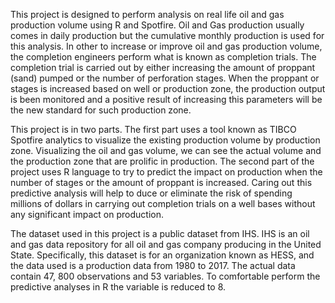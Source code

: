 This project is designed to perform analysis on real life oil and gas production volume using R and Spotfire. Oil and Gas production usually comes in daily production but the cumulative monthly production is used for this analysis. In other to increase or improve oil and gas production volume, the completion engineers perform what is known as completion trials. The completion trial is carried out by either increasing the amount of proppant (sand) pumped or the number of perforation stages. When the proppant or stages is increased based on well or production zone, the production output is been monitored and a positive result of increasing this parameters will be the new standard for such production zone.

This project is in two parts. The first part uses a tool known as TIBCO Spotfire analytics to visualize the existing production volume by production zone. Visualizing the oil and gas volume, we can see the actual volume and the production zone that are prolific in production. The second part of the project uses R language to try to predict the impact on production when the number of stages or the amount of proppant is increased. Caring out this predictive analysis will help to duce or eliminate the risk of spending millions of dollars in carrying out completion trials on a well bases without any significant impact on production.  

The dataset used in this project is a public dataset from IHS. IHS is an oil and gas data repository for all oil and gas company producing in the United State. Specifically, this dataset is for an organization known as HESS, and the data used is a production data from 1980 to 2017. The actual data contain 47, 800 observations and 53 variables. To comfortable perform the predictive analyses in R the variable is reduced to 8.
